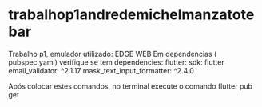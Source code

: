 # trabalhop1andredemichelmanzatotebar

Trabalho p1, emulador utilizado: EDGE WEB
Em dependencias ( pubspec.yaml) verifique se tem 
dependencies:
  flutter:
    sdk: flutter
  email_validator: ^2.1.17
  mask_text_input_formatter: ^2.4.0

Após colocar estes comandos, no terminal execute o comando flutter pub get
